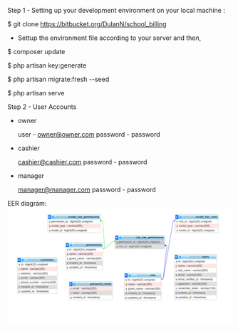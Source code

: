 Step 1 - Setting up your development environment on your local machine :

$ git clone https://bitbucket.org/DulanN/school_billing

* Settup the environment file according to your server and then, 

$ composer update

$ php artisan key:generate

$ php artisan migrate:fresh --seed

$ php artisan serve






Step 2 - User Accounts 

* owner
  

    user - owner@owner.com 
    password - password

* cashier
  

    cashier@cashier.com
    password - password

* manager 
  

    manager@manager.com
    password - password


EER diagram:
![](public/img/eer.PNG)
